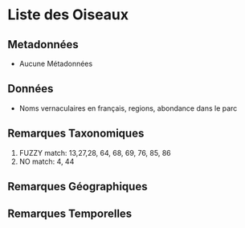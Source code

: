 # Liste des Oiseaux

## Metadonnées
* Aucune Métadonnées

## Données
* Noms vernaculaires en français, regions, abondance dans le parc

## Remarques Taxonomiques
1. FUZZY match: 13,27,28, 64, 68, 69, 76, 85, 86
2. NO match: 4, 44

## Remarques Géographiques

## Remarques Temporelles

